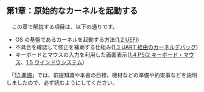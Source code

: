 
## 第1章：原始的なカーネルを起動する

　この章で解説する項目は、以下の通りです。

* OS の基盤であるカーネルを起動する方法([1.2 UEFI](2_UEFI.md))
* 不具合を確認して修正を補助する仕組み([1.3 UART 経由のカーネルデバッグ](3_Debug.md))
* キーボードとマウスの入力を利用した画面表示([1.4 PS/2 キーボード・マウス](4_PS2.md)、[1.5 ウインドウシステム](5_Window_System.md))

　「[1.1 準備](1_Preparation.md)」では、前提知識や本書の目標、機材などの準備や約束事などを説明しましたので、必ず読むようにしてください。

